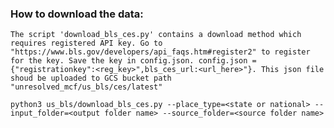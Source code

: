 ### How to download the data:
`The script 'download_bls_ces.py' contains a download method which requires registered API key. Go to "https://www.bls.gov/developers/api_faqs.htm#register2" to register for the key. Save the key in config.json. config.json = {"registrationkey":<reg_key>",bls_ces_url:<url_here>"}. This json file shoud be uploaded to GCS bucket path "unresolved_mcf/us_bls/ces/latest"`


`python3 us_bls/download_bls_ces.py --place_type=<state or national> --input_folder=<output folder name> --source_folder=<source folder name>`